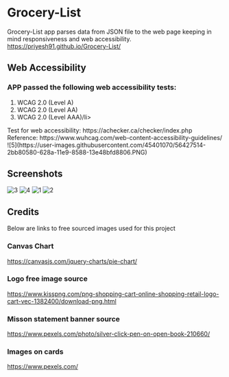 # Grocery-List
Grocery-List app parses data from JSON file to the web page keeping in mind responsiveness and web accessibility.
https://priyesh91.github.io/Grocery-List/

## Web Accessibility
### APP passed the following web accessibility tests:
<ol>
<li>WCAG 2.0 (Level A)</li>
<li>WCAG 2.0 (Level AA)</li>
<li>WCAG 2.0 (Level AAA)/li>
</ol>
Test for web accessibility: https://achecker.ca/checker/index.php 
<br/>
Reference: https://www.wuhcag.com/web-content-accessibility-guidelines/ 
<br/>
![5](https://user-images.githubusercontent.com/45401070/56427514-2bb80580-628a-11e9-8588-13e48bfd8806.PNG)

## Screenshots
![3](https://user-images.githubusercontent.com/45401070/56427056-7769af80-6288-11e9-8104-2ebf65d27dd2.PNG)
![4](https://user-images.githubusercontent.com/45401070/56427057-7769af80-6288-11e9-8f65-ae199a55d976.PNG)
![1](https://user-images.githubusercontent.com/45401070/56427054-76d11900-6288-11e9-8de2-d6ba7edacfe4.PNG)
![2](https://user-images.githubusercontent.com/45401070/56427055-76d11900-6288-11e9-840d-8d97cef3811f.PNG)

## Credits
Below are links to free sourced images used for this project
### Canvas Chart
https://canvasjs.com/jquery-charts/pie-chart/
### Logo free image source
https://www.kisspng.com/png-shopping-cart-online-shopping-retail-logo-cart-vec-1382400/download-png.html
### Misson statement banner source
https://www.pexels.com/photo/silver-click-pen-on-open-book-210660/
### Images on cards
https://www.pexels.com/

